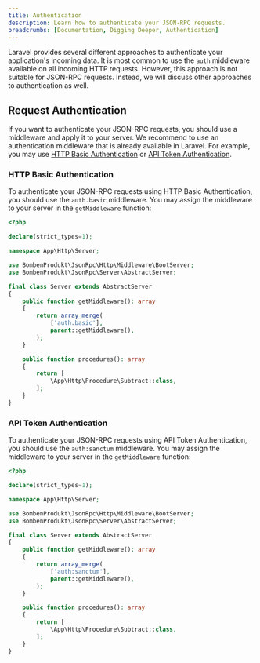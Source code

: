 ```yaml
---
title: Authentication
description: Learn how to authenticate your JSON-RPC requests.
breadcrumbs: [Documentation, Digging Deeper, Authentication]
---
```


Laravel provides several different approaches to authenticate your application's incoming data. It is most common to use the `auth` middleware available on all incoming HTTP requests. However, this approach is not suitable for JSON-RPC requests. Instead, we will discuss other approaches to authentication as well.

## Request Authentication

If you want to authenticate your JSON-RPC requests, you should use a middleware and apply it to your server. We recommend to use an authentication middleware that is already available in Laravel. For example, you may use [HTTP Basic Authentication](https://laravel.com/docs/10.x/authentication#http-basic-authentication) or [API Token Authentication](https://laravel.com/docs/10.x/sanctum#api-token-authentication).

### HTTP Basic Authentication

To authenticate your JSON-RPC requests using HTTP Basic Authentication, you should use the `auth.basic` middleware. You may assign the middleware to your server in the `getMiddleware` function:

```php
<?php

declare(strict_types=1);

namespace App\Http\Server;

use BombenProdukt\JsonRpc\Http\Middleware\BootServer;
use BombenProdukt\JsonRpc\Server\AbstractServer;

final class Server extends AbstractServer
{
    public function getMiddleware(): array
    {
        return array_merge(
            ['auth.basic'],
            parent::getMiddleware(),
        );
    }

    public function procedures(): array
    {
        return [
            \App\Http\Procedure\Subtract::class,
        ];
    }
}
```

### API Token Authentication

To authenticate your JSON-RPC requests using API Token Authentication, you should use the `auth:sanctum` middleware. You may assign the middleware to your server in the `getMiddleware` function:

```php
<?php

declare(strict_types=1);

namespace App\Http\Server;

use BombenProdukt\JsonRpc\Http\Middleware\BootServer;
use BombenProdukt\JsonRpc\Server\AbstractServer;

final class Server extends AbstractServer
{
    public function getMiddleware(): array
    {
        return array_merge(
            ['auth:sanctum'],
            parent::getMiddleware(),
        );
    }

    public function procedures(): array
    {
        return [
            \App\Http\Procedure\Subtract::class,
        ];
    }
}
```
